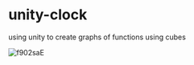 # unity-clock
 using unity to create graphs of functions using cubes
 
 ![f902saE](https://github.com/integerincrement/unity-clock/assets/87837473/4aef5eaa-ca45-4aed-bf89-215dad2bbe40)
